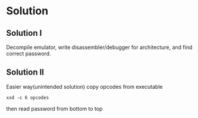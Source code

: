 # Solution

## Solution I
Decompile emulator, write disassembler/debugger for architecture, and find correct password.

## Solution II
Easier way(unintended solution) copy opcodes from executable
```
xxd -c 6 opcodes
```
then read password from bottom to top
